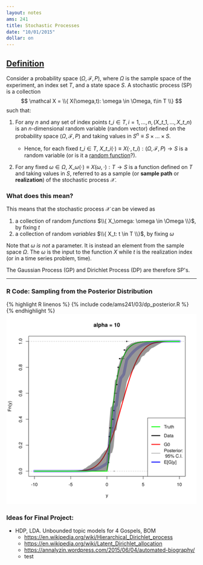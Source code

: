 ```yaml
---
layout: notes
ams: 241
title: Stochastic Processes
date: "10/01/2015"
dollar: on
---
```


## [Definition](/assets/ams241/02/notes-stoch-processes.pdf)
Consider a probability space $(\Omega, \mathcal F, P)$, where $\Omega$ is the sample
space of the experiment, an index set $T$, and a state space $S$. A stochastic
process (SP) is a collection
$$
  \mathcal X = \\{ X(\omega,t): \omega \in \Omega, t\in T \\}
$$
such that:

1.  For any $n$ and any set of index points $t\_i \in T, i = 1,...,n,
    (X\_{t\_1} , ..., X\_{t\_n})$ is an $n$-dimensional random variable (random
    vector) defined on the probability space $(\Omega, \mathcal F, P)$ and
    taking values in $S^n \equiv S \times ... \times S$. 
    - Hence, for each fixed $t\_i \in T$, $X\_{t\_i}(\cdot) \equiv X(\cdot,
      t\_i) : (\Omega, \mathcal F, P) \rightarrow S$ is a random variable (or is
      it a [random function](http://stat.math.uregina.ca/~kozdron/Teaching/Regina/862Winter06/Handouts/revised_lecture1.pdf)?).

2.  For any fixed $\omega \in \Omega$, $X\_\omega(\cdot) \equiv X(\omega, \cdot):
    T \rightarrow S$ is a function defined on $T$ and taking values in $S$,
    referred to as a sample (or **sample path** or **realization**) of the stochastic
    process $\mathcal X$.

### What does this mean?
This means that the stochastic process $\mathcal X$ can be viewed as

1. a collection of random *functions* $\\{ X_\omega: \omega \in \Omega \\}$, by fixing $t$
2. a collection of random *variables* $\\{ X_t: t \in T \\}$, by fixing $\omega$

Note that $\omega$ *is not* a parameter. It is instead an element from the sample space
$\Omega$. The $\omega$ is the input to the function $X$ while $t$ is the realization
index (or in a time series problem, time).

The Gaussian Process (GP) and Dirichlet Process (DP) are therefore SP's.

***

### R Code: Sampling from the Posterior Distribution
{% highlight R linenos %}
  {% include code/ams241/03/dp_posterior.R %}
{% endhighlight %}
![Sampling from the DP posterior](/assets/ams241/03/plots/dp_post.svg)

### Ideas for Final Project:
- HDP, LDA. Unbounded topic models for 4 Gospels, BOM
  - https://en.wikipedia.org/wiki/Hierarchical_Dirichlet_process
  - https://en.wikipedia.org/wiki/Latent_Dirichlet_allocation
  - https://annalyzin.wordpress.com/2015/06/04/automated-biography/
  - test
